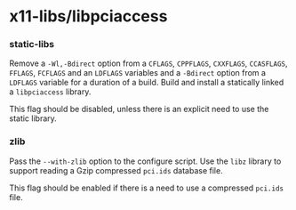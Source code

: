 # x11-libs/libpciaccess

### static-libs
Remove a `-Wl,-Bdirect` option from a `CFLAGS`, `CPPFLAGS`, `CXXFLAGS`, `CCASFLAGS`, `FFLAGS`, `FCFLAGS` and an `LDFLAGS` variables and a `-Bdirect` option from a `LDFLAGS` variable for a duration of a build. Build and install a statically linked a `libpciaccess` library.

This flag should be disabled, unless there is an explicit need to use the static library.

### zlib
Pass the `--with-zlib` option to the configure script. Use the `libz` library to support reading a Gzip compressed `pci.ids` database file.

This flag should be enabled if there is a need to use a compressed `pci.ids` file.
